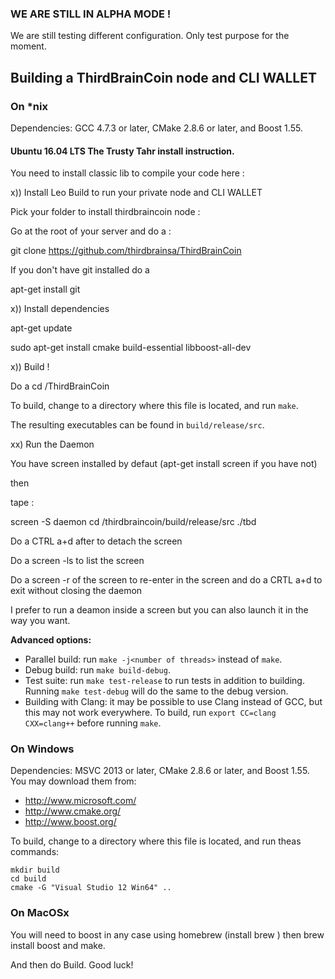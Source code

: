 ### WE ARE STILL IN ALPHA MODE !

We are still testing different configuration. Only test purpose for the moment.

## Building a ThirdBrainCoin node and CLI WALLET 

### On *nix

Dependencies: GCC 4.7.3 or later, CMake 2.8.6 or later, and Boost 1.55.

#### Ubuntu 16.04 LTS The Trusty Tahr install instruction.

You need to install classic lib to compile your code here :

x)) Install Leo Build to run your private node and CLI WALLET

Pick your folder to install thirdbraincoin node :

Go at the root of your server and do a :

git clone https://github.com/thirdbrainsa/ThirdBrainCoin

If you don't have git installed do a 

apt-get install git

x)) Install dependencies

apt-get update

sudo apt-get install cmake build-essential libboost-all-dev 

x)) Build !

Do a cd /ThirdBrainCoin

To build, change to a directory where this file is located, and run `make`. 

The resulting executables can be found in `build/release/src`.

xx) Run the Daemon

You have screen installed by defaut (apt-get install screen if you have not)

then 

tape :

screen -S daemon
cd /thirdbraincoin/build/release/src
./tbd

Do a CTRL a+d after to detach the screen

Do a screen -ls to list the screen

Do a screen -r <ID> of the screen to re-enter in the screen and do a CRTL a+d to exit without closing the daemon
  
I prefer to run a deamon inside a screen but you can also launch it in the way you want.

**Advanced options:**

* Parallel build: run `make -j<number of threads>` instead of `make`.
* Debug build: run `make build-debug`.
* Test suite: run `make test-release` to run tests in addition to building. Running `make test-debug` will do the same to the debug version.
* Building with Clang: it may be possible to use Clang instead of GCC, but this may not work everywhere. To build, run `export CC=clang CXX=clang++` before running `make`.

### On Windows
Dependencies: MSVC 2013 or later, CMake 2.8.6 or later, and Boost 1.55. You may download them from:

* http://www.microsoft.com/
* http://www.cmake.org/
* http://www.boost.org/

To build, change to a directory where this file is located, and run theas commands: 
```
mkdir build
cd build
cmake -G "Visual Studio 12 Win64" ..
```
### On MacOSx
You will need to boost in any case using homebrew (install brew )
then
brew install boost
and make.

And then do Build.
Good luck!
